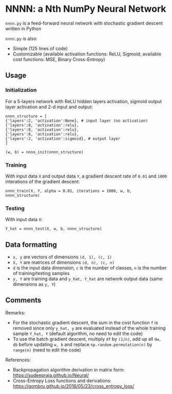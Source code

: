 # NNNN: a Nth NumPy Neural Network

`nnnn.py` is a feed-forward neural network with stochastic gradient descent written in Python

`nnnn.py` is also:  
* Simple (125 lines of code)  
* Customizable (available activation functions: ReLU, Sigmoid; available cost functions: MSE, Binary Cross-Entropy)  

## Usage

### Initialization

For a 5-layers network with ReLU hidden layers activation, sigmoid output layer activation and 2-d input and output:
```
nnnn_structure = [
{'layers':2, 'activation':None}, # input layer (no activation)
{'layers':8, 'activation':relu},
{'layers':8, 'activation':relu},
{'layers':8, 'activation':relu},
{'layers':2, 'activation':sigmoid}, # output layer
]

(w, b) = nnnn_init(nnnn_structure)
```

### Training

With input data `X` and output data `Y`, a gradient descent rate of `0.01` and `1000` interations of the gradient descent:

```
nnnn_train(X, Y, alpha = 0.01, iterations = 1000, w, b, nnnn_structure)
```

### Testing

With input data `X`:

```
Y_hat = nnnn_test(X, w, b, nnnn_structure)
```

## Data formatting

* `x, y` are vectors of dimensions `(d, 1), (c, 1)`
* `X, Y` are matrices of dimensions `(d, n), (c, n)`
* `d` is the input data dimension, `c` is the number of classes, `n` is the number of training/testing samples
* `y, Y` are training data and `y_hat, Y_hat` are network output data (same dimensions as `y, Y`)

## Comments

Remarks:
* For the stochastic gradient descent, the sum in the cost function `f` is removed since only `y_hat, y` are evaluated instead of the whole training sample `Y_hat, Y` (default algorithm, no need to edit the code)
* To use the batch gradient descent, multiply `df` by `(1/n)`, add up all `dw, db` before updating `w, b` and replace `np.random.permutation(n)` by `range(n)` (need to edit the code)

References:
* Backpropagation algorithm derivation in matrix form: https://sudeepraja.github.io/Neural/
* Cross-Entropy Loss functions and derivations: https://gombru.github.io/2018/05/23/cross_entropy_loss/
